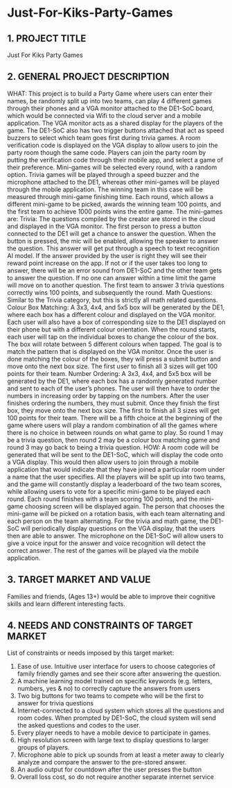 # Just-For-Kiks-Party-Games

## 1. PROJECT TITLE
Just For Kiks Party Games
## 2. GENERAL PROJECT DESCRIPTION
WHAT: This project is to build a Party Game where users can enter their names, be randomly split up into two teams, can play 4 different games through their phones and a VGA monitor attached to the DE1-SoC board, which would be connected via Wifi to the cloud server and a mobile application. The VGA monitor acts as a shared display for the players of the game. The DE1-SoC also has two trigger buttons attached that act as speed buzzers to select which team goes first during trivia games. A room verification code is displayed on the VGA display to allow users to join the party room though the same code. Players can join the party room by putting the verification code through their mobile app, and select a game of their preference. Mini-games will be selected every round, with a random option. Trivia games will be played through a speed buzzer and the microphone attached to the DE1, whereas other mini-games will be played through the mobile application. The winning team in this case will be measured through mini-game finishing time. Each round, which allows a different mini-game to be picked, awards the winning team 100 points, and the first team to achieve 1000 points wins the entire game.
The mini-games are:
Trivia:
The questions compiled by the creator are stored in the cloud and displayed in the VGA monitor. The first person to press a button connected to the DE1 will get a chance to answer the question. When the button is pressed, the mic will be enabled, allowing the speaker to answer the question. This answer will get put through a speech to text recognition AI model. If the answer provided by the user is right they will see their reward point increase on the app. If not or if the user takes too long to answer, there will be an error sound from DE1-SoC and the other team gets to answer the question. If no one can answer within a time limit the game will move on to another question. The first team to answer 3 trivia questions correctly wins 100 points, and subsequently the round.
Math Questions:
Similar to the Trivia category, but this is strictly all math related questions.
Colour Box Matching:
A 3x3, 4x4, and 5x5 box will be generated by the DE1, where each box has a different colour and displayed on the VGA monitor. Each user will also have a box of corresponding size to the DE1 displayed on their phone but with a different colour orientation. When the round starts, each user will tap on the individual boxes to change the colour of the box. The box will rotate between 5 different colours when tapped. The goal is to match the pattern that is displayed on the VGA monitor. Once
 the user is done matching the colour of the boxes, they will press a submit button and move onto the next box size. The first user to finish all 3 sizes will get 100 points for their team.
Number Ordering:
A 3x3, 4x4, and 5x5 box will be generated by the DE1, where each box has a randomly generated number and sent to each of the user’s phones. The user will then have to order the numbers in increasing order by tapping on the numbers. After the user finishes ordering the numbers, they must submit. Once they finish the first box, they move onto the next box size. The first to finish all 3 sizes will get 100 points for their team.
There will be a fifth choice at the beginning of the game where users will play a random combination of all the games where there is no choice in between rounds on what game to play. So round 1 may be a trivia question, then round 2 may be a colour box matching game and round 3 may go back to being a trivia question.
HOW: A room code will be generated that will be sent to the DE1-SoC, which will display the code onto a VGA display. This would then allow users to join through a mobile application that would indicate that they have joined a particular room under a name that the user specifies. All the players will be split up into two teams, and the game will constantly display a leaderboard of the two team scores, while allowing users to vote for a specific mini-game to be played each round. Each round finishes with a team scoring 100 points, and the mini-game choosing screen will be displayed again. The person that chooses the mini-game will be picked on a rotation basis, with each team alternating and each person on the team alternating. For the trivia and math game, the DE1-SoC will periodically display questions on the VGA display, that the users then are able to answer. The microphone on the DE1-SoC will allow users to give a voice input for the answer and voice recognition will detect the correct answer. The rest of the games will be played via the mobile application.
## 3. TARGET MARKET AND VALUE
Families and friends, (Ages 13+) would be able to improve their cognitive skills and learn different interesting facts.
## 4. NEEDS AND CONSTRAINTS OF TARGET MARKET
List of constraints or needs imposed by this target market:
1. Ease of use. Intuitive user interface for users to choose categories of family friendly games
and see their score after answering the question.
2. A machine learning model trained on specific keywords (e.g. letters, numbers, yes & no) to
correctly capture the answers from users
3. Two big buttons for two teams to compete who will be the first to answer for trivia questions
4. Internet-connected to a cloud system which stores all the questions and room codes. When prompted by DE1-SoC, the cloud system will send the asked questions and codes to the user.
5. Every player needs to have a mobile device to participate in games.
6. High resolution screen with large text to display questions to larger groups of players.
7. Microphone able to pick up sounds from at least a meter away to clearly analyze and
compare the answer to the pre-stored answer.
8. An audio output for countdown after the user presses the button
9. Overall loss cost, so do not require another separate internet service

